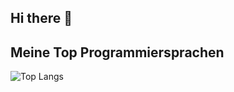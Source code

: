 ## Hi there 👋

## Meine Top Programmiersprachen

![Top Langs](https://github-readme-stats.vercel.app/api/top-langs/?username=bethmannRolf&layout=compact)



<!--
**bethmannRolf/bethmannRolf** is a ✨ _special_ ✨ repository because its `README.md` (this file) appears on your GitHub profile.

Here are some ideas to get you started:

- 🔭 I’m currently working on ...
- 🌱 I’m currently learning ...
- 👯 I’m looking to collaborate on ...
- 🤔 I’m looking for help with ...
- 💬 Ask me about ...
- 📫 How to reach me: ...
- 😄 Pronouns: ...
- ⚡ Fun fact: ...
-->
